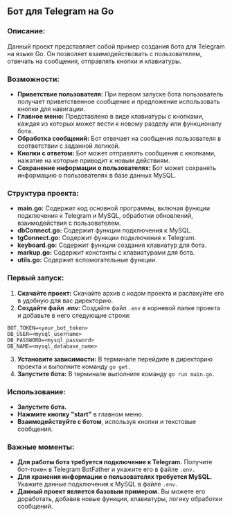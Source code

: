 ## Бот для Telegram на Go

### Описание:

Данный проект представляет собой пример создания бота для Telegram на языке Go.
Он позволяет взаимодействовать с пользователем,
отвечать на сообщения, отправлять кнопки и клавиатуры.

### Возможности:

- **Приветствие пользователя:** При первом запуске бота пользователь получает приветственное сообщение и предложение использовать кнопки для навигации.
- **Главное меню:** Представлено в виде клавиатуры с кнопками, каждая из которых может вести к новому разделу или функционалу бота.
- **Обработка сообщений:** Бот отвечает на сообщения пользователя в соответствии с заданной логикой.
- **Кнопки с ответом:** Бот может отправлять сообщения с кнопками, нажатие на которые приводит к новым действиям.
- **Сохранение информации о пользователях:** Бот может сохранять информацию о пользователях в базе данных MySQL.

### Структура проекта:

- **main.go:** Содержит код основной программы, включая функции подключения к Telegram и MySQL, обработки обновлений, взаимодействия с пользователем.
- **dbConnect.go:** Содержит функции подключения к MySQL.
- **tgConnect.go:** Содержит функции подключения к Telegram.
- **keyboard.go:** Содержит функции создания клавиатур для бота.
- **markup.go:** Содержит константы с клавиатурами для бота.
- **utils.go:** Содержит вспомогательные функции.

### Первый запуск:

1. **Скачайте проект:** Скачайте архив с кодом проекта и распакуйте его в удобную для вас директорию.
2. **Создайте файл .env:** Создайте файл ```.env``` в корневой папке проекта и добавьте в него следующие строки:
```
BOT_TOKEN=<your_bot_token>
DB_USER=<mysql_username>
DB_PASSWORD=<mysql_password>
DB_NAME=<mysql_database_name>
```
3. **Установите зависимости:** В терминале перейдите в директорию проекта и выполните команду ```go get.```
4. **Запустите бота:** В терминале выполните команду ```go run main.go.```

### Использование:

- **Запустите бота.**
- **Нажмите кнопку "start"** в главном меню.
- **Взаимодействуйте с ботом**, используя кнопки и текстовые сообщения.

### Важные моменты:

- **Для работы бота требуется подключение к Telegram.** Получите бот-токен в Telegram BotFather и укажите его в файле ```.env.```
- **Для хранения информации о пользователях требуется MySQL.** Укажите данные подключения к MySQL в файле ```.env.```
- **Данный проект является базовым примером.** Вы можете его доработать, добавив новые функции, клавиатуры, логику обработки сообщений.